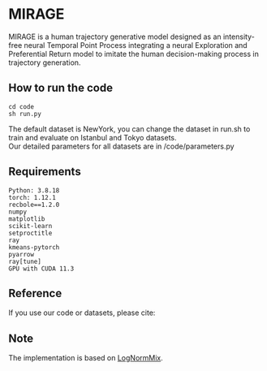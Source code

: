 # MIRAGE
MIRAGE is a human trajectory generative model designed as an intensity-free neural Temporal Point Process integrating a neural Exploration and Preferential Return model to imitate the human decision-making process in trajectory generation.

## How to run the code
```
cd code
sh run.py
```
The default dataset is NewYork, you can change the dataset in run.sh to train and evaluate on Istanbul and Tokyo datasets.  
Our detailed parameters for all datasets are in /code/parameters.py

## Requirements
```
Python: 3.8.18  
torch: 1.12.1  
recbole==1.2.0  
numpy  
matplotlib  
scikit-learn  
setproctitle  
ray  
kmeans-pytorch  
pyarrow  
ray[tune]  
GPU with CUDA 11.3
```

## Reference
If you use our code or datasets, please cite:

## Note
The implementation is based on [LogNormMix](https://github.com/shchur/ifl-tpp).
